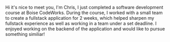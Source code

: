 Hi it's nice to meet you, I'm Chris, I just completed a software development course at Boise CodeWorks. During the course, I worked with a small team to create a fullstack application for 2 weeks, which helped sharpen my fullstack experience as well as working in a team under a set deadline. I enjoyed working on the backend of the application and would like to pursue something similiar!